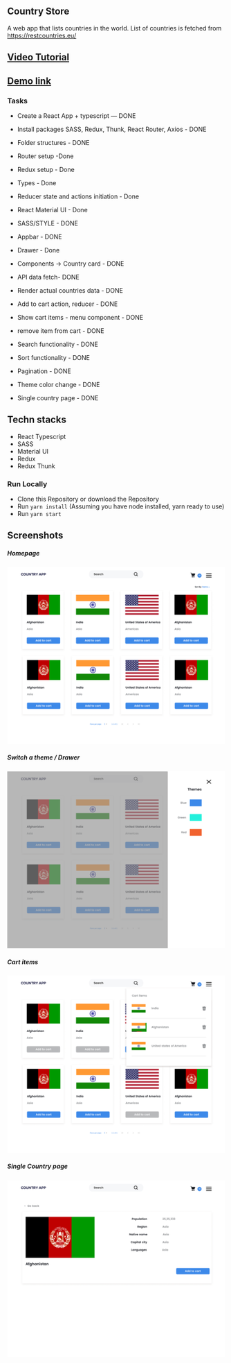 ## Country Store 
A web app that lists countries in the world. List of countries is fetched from https://restcountries.eu/ 

## [Video Tutorial](https://youtu.be/gQACsKc7hYc)
## [Demo link ](https://bw-country-api.netlify.app/)

### Tasks 

- Create a React App + typescript — DONE
- Install packages SASS, Redux, Thunk, React Router, Axios - DONE
- Folder structures - DONE
- Router setup -Done 
- Redux setup  - Done
- Types - Done
- Reducer state and actions initiation - Done
- React Material UI - Done
- SASS/STYLE - DONE
- Appbar  - DONE
- Drawer - Done
- Components -> Country card  - DONE

- API data fetch- DONE
- Render actual countries data - DONE
- Add to cart action, reducer  - DONE
- Show cart items - menu component  - DONE
- remove item from cart - DONE

- Search functionality - DONE
- Sort functionality - DONE
- Pagination - DONE
- Theme color change - DONE
- Single country page -  DONE

## Techn stacks
+ React Typescript
+ SASS
+ Material UI
+ Redux
+ Redux Thunk

### Run Locally
+ Clone this Repository or download the Repository
+ Run `yarn install` (Assuming you have node installed, yarn ready to use)
+ Run `yarn start` 

## Screenshots

##### Homepage
<img src="/public/screenshots/country-api.png" alt="Home page"  />

##### Switch a theme / Drawer
<img src="/public/screenshots/country-drawer.png" alt="Drawer"  />

##### Cart items
<img src="/public/screenshots/cart-open.png" alt="Cart items"  />

##### Single Country page
<img src="/public/screenshots/single_country.png" alt="Single Country page"  />
